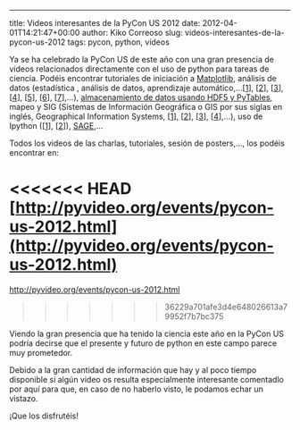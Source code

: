 ---
title: Videos interesantes de la PyCon US 2012
date: 2012-04-01T14:21:47+00:00
author: Kiko Correoso
slug: videos-interesantes-de-la-pycon-us-2012
tags: pycon, python, vídeos

Ya se ha celebrado la PyCon US de este año con una gran presencia de videos relacionados directamente con el uso de python para tareas de ciencia. Podéis encontrar tutoriales de iniciación a [Matplotlib](http://pyvideo.org/video/617/plotting-with-matplotlib), análisis de datos (estadística , análisis de datos, aprendizaje automático,...[[1](http://pyvideo.org/video/611/data-analysis-in-python-with-pandas)], [[2](http://pyvideo.org/video/608/bayesian-statistics-made-as-simple-as-possible)], [[3](http://pyvideo.org/video/622/introduction-to-interactive-predictive-analytics)], [[4](http://pyvideo.org/video/636/practical-machine-learning-in-python)], [[5](http://pyvideo.org/video/696/pandas-powerful-data-analysis-tools-for-python)], [[6](http://pyvideo.org/video/947/storing-manipulating-and-visualizing-timeseries)], [[7](http://pyvideo.org/video/676/python-for-data-lovers-explore-it-analyze-it-m)],...), [almacenamiento de datos usando HDF5 y PyTables](http://pyvideo.org/video/670/python-and-hdf5-fast-storage-for-large-data), mapeo y SIG (Sistemas de Información Geográfica o GIS por sus siglas en inglés, Geographical Information Systems, [[1](http://pyvideo.org/video/887/a-gentle-introduction-to-gis)], [[2](http://pyvideo.org/video/672/making-maps-with-python)], [[3](http://pyvideo.org/video/680/spatial-data-and-web-mapping-with-python)], [[4](http://pyvideo.org/video/623/making-interactive-maps-for-the-web)],...), uso de Ipython ([[1](http://pyvideo.org/video/640/ipython-python-at-your-fingertips)], [[2](http://pyvideo.org/video/605/ipython-in-depth-high-productivity-interactive-a)]), [SAGE](http://pyvideo.org/video/652/sage-open-source-math-in-python),...

Todos los videos de las charlas, tutoriales, sesión de posters,..., los podéis encontrar en:

<<<<<<< HEAD
[http://pyvideo.org/events/pycon-us-2012.html](http://pyvideo.org/events/pycon-us-2012.html)
=======
http://pyvideo.org/events/pycon-us-2012.html
>>>>>>> 36229a701afe3d4e648026613a79952f7b7bc375

Viendo la gran presencia que ha tenido la ciencia este año en la PyCon US podría decirse que el presente y futuro de python en este campo parece muy prometedor.

Debido a la gran cantidad de información que hay y al poco tiempo disponible si algún video os resulta especialmente interesante comentadlo por aquí para que, en caso de no haberlo visto, le podamos echar un vistazo.

¡Que los disfrutéis!
